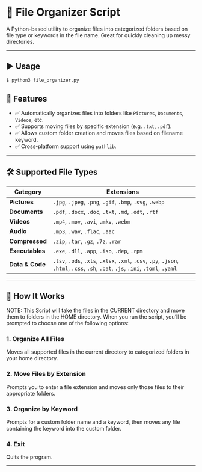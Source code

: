 # 📁 File Organizer Script

A Python-based utility to organize files into categorized folders based on file type or keywords in the file name. Great for quickly cleaning up messy directories.

---
## ▶️ Usage

```bash
$ python3 file_organizer.py
```

## 🚀 Features

- ✅ Automatically organizes files into folders like `Pictures`, `Documents`, `Videos`, etc.
- ✅ Supports moving files by specific extension (e.g. `.txt`, `.pdf`).
- ✅ Allows custom folder creation and moves files based on filename keyword.
- ✅ Cross-platform support using `pathlib`.

---

## 🛠️ Supported File Types

| Category       | Extensions |
|----------------|------------|
| **Pictures**       | `.jpg`, `.jpeg`, `.png`, `.gif`, `.bmp`, `.svg`, `.webp` |
| **Documents**      | `.pdf`, `.docx`, `.doc`, `.txt`, `.md`, `.odt`, `.rtf` |
| **Videos**         | `.mp4`, `.mov`, `.avi`, `.mkv`, `.webm` |
| **Audio**          | `.mp3`, `.wav`, `.flac`, `.aac` |
| **Compressed**     | `.zip`, `.tar`, `.gz`, `.7z`, `.rar` |
| **Executables**    | `.exe`, `.dll`, `.app`, `.iso`, `.dep`, `.rpm` |
| **Data & Code**    | `.tsv`, `.ods`, `.xls`, `.xlsx`, `.xml`, `.csv`, `.py`, `.json`, `.html`, `.css`, `.sh`, `.bat`, `.js`, `.ini`, `.toml`, `.yaml` |

---

## 📂 How It Works
NOTE: This Script will take the files in the CURRENT directory and move them to folders in the HOME directory.
When you run the script, you’ll be prompted to choose one of the following options:

### 1. **Organize All Files**
Moves all supported files in the current directory to categorized folders in your home directory.

### 2. **Move Files by Extension**
Prompts you to enter a file extension and moves only those files to their appropriate folders.

### 3. **Organize by Keyword**
Prompts for a custom folder name and a keyword, then moves any file containing the keyword into the custom folder.

### 4. **Exit**
Quits the program.

---

